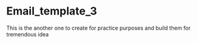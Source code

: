 # Email_template_3
This is the another one to create for practice purposes and build them for tremendous idea
